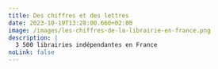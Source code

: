```yaml
---
title: Des chiffres et des lettres
date: 2023-10-19T13:28:00.660+02:00
image: /images/les-chiffres-de-la-librairie-en-france.png
description: |
  3 500 librairies indépendantes en France
noLink: false
---
```




